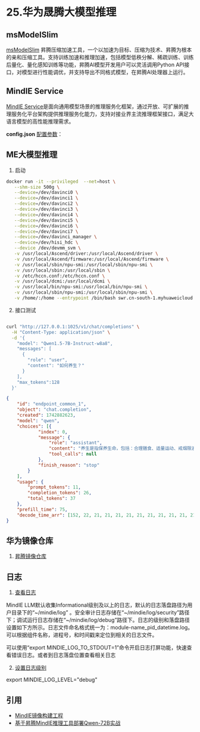 # 25.华为晟腾大模型推理

## msModelSlim

[msModelSlim](https://gitee.com/ascend/msit/tree/master/msmodelslim) 昇腾压缩加速工具，一个以加速为目标、压缩为技术、昇腾为根本的亲和压缩工具。支持训练加速和推理加速，包括模型低秩分解、稀疏训练、训练后量化、量化感知训练等功能，昇腾AI模型开发用户可以灵活调用Python API接口，对模型进行性能调优，并支持导出不同格式模型，在昇腾AI处理器上运行。

## MindIE Service

[MindIE Service](https://www.hiascend.com/document/detail/zh/mindie/10RC3/mindieservice/servicedev/mindie_service0001.html)是面向通用模型场景的推理服务化框架，通过开放、可扩展的推理服务化平台架构提供推理服务化能力，支持对接业界主流推理框架接口，满足大语言模型的高性能推理需求。

**config.json** [配置参数](https://www.hiascend.com/document/detail/zh/mindie/10RC3/mindieservice/servicedev/mindie_service0285.html)：

## ME大模型推理
1. 启动
```bash
docker run -it --privileged  --net=host \
   --shm-size 500g \
   --device=/dev/davinci0 \
   --device=/dev/davinci1 \
   --device=/dev/davinci2 \
   --device=/dev/davinci3 \
   --device=/dev/davinci4 \
   --device=/dev/davinci5 \
   --device=/dev/davinci6 \
   --device=/dev/davinci7 \
   --device=/dev/davinci_manager \
   --device=/dev/hisi_hdc \
   --device /dev/devmm_svm \
   -v /usr/local/Ascend/driver:/usr/local/Ascend/driver \
   -v /usr/local/Ascend/firmware:/usr/local/Ascend/firmware \
   -v /usr/local/sbin/npu-smi:/usr/local/sbin/npu-smi \
   -v /usr/local/sbin:/usr/local/sbin \
   -v /etc/hccn.conf:/etc/hccn.conf \
   -v /usr/local/dcmi:/usr/local/dcmi \
   -v /usr/local/bin/npu-smi:/usr/local/bin/npu-smi \
   -v /usr/local/sbin/npu-smi:/usr/local/sbin/npu-smi \
   -v /home/:/home --entrypoint /bin/bash swr.cn-south-1.myhuaweicloud.com/ascendhub/mindie:1.0.RC3-300I-Duo-arm64
```
2. 接口测试
```bash

curl "http://127.0.0.1:1025/v1/chat/completions" \
  -H "Content-Type: application/json" \
  -d '{
    "model": "Qwen1.5-7B-Instruct-w8a8",
    "messages": [
      {
        "role": "user",
        "content": "如何养生？"
      }
    ],
    "max_tokens":128
  }'
```

```json
{
    "id": "endpoint_common_1",
    "object": "chat.completion",
    "created": 1742882623,
    "model": "qwen",
    "choices": [{
            "index": 0,
            "message": {
                "role": "assistant",
                "content": "养生是指保养生命，包括：合理膳食、适量运动、戒烟限酒、心理平衡、健康生活等。",
                "tool_calls": null
            },
            "finish_reason": "stop"
        }
    ],
    "usage": {
        "prompt_tokens": 11,
        "completion_tokens": 26,
        "total_tokens": 37
    },
    "prefill_time": 75,
    "decode_time_arr": [152, 22, 21, 21, 21, 21, 21, 21, 21, 21, 21, 21, 21, 21, 21, 21, 21, 21, 21, 21, 21, 21, 21, 21, 22]
}
```
## 华为镜像仓库
1. [昇腾镜像仓库](https://www.hiascend.com/developer/ascendhub)

## 日志
1. [查看日志](https://www.hiascend.com/document/detail/zh/mindie/100/maintenref/errorcodelogreference/mindie_log_0043.html)
   
MindIE LLM默认收集Informational级别及以上的日志，默认的日志落盘路径为用户目录下的“~/mindie/log” 。安全审计日志存储在“~/mindie/log/security”路径下；调试运行日志存储在“~/mindie/log/debug”路径下。日志的级别和落盘路径设置如下方所示。日志文件命名格式统一为：module-name_pid_datetime.log。可以根据组件名称，进程号，和时间戳来定位到相关的日志文件。

可以使用“export MINDIE_LOG_TO_STDOUT=1”命令开启日志打屏功能，快速查看错误日志。或者到日志落盘位置查看相关日志

2. [设置日志级别](https://www.hiascend.com/document/detail/zh/mindie/100/maintenref/errorcodelogreference/mindie_log_0045.html)
   
export MINDIE_LOG_LEVEL="debug"
   


   
## 引用
- [MindIE镜像构建工程](https://gitee.com/ascend/ascend-docker-image/tree/dev/mindie#%E5%90%AF%E5%8A%A8%E5%AE%B9%E5%99%A8)
- [基于昇腾MindIE推理工具部署Qwen-72B实战](https://blog.csdn.net/fuhanghang/article/details/146361260)
